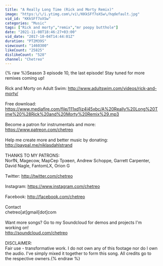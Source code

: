 ```yaml
---
title: "A Really Long Time (Rick and Morty Remix)"
image: "https:\/\/i.ytimg.com\/vi\/KKkSFf7oXSw\/hqdefault.jpg"
vid_id: "KKkSFf7oXSw"
categories: "Music"
tags: ["Rick and morty","remix","mr poopy butthole"]
date: "2021-11-08T18:46:27+03:00"
vid_date: "2017-10-04T14:44:01Z"
duration: "PT2M39S"
viewcount: "1460300"
likeCount: "25825"
dislikeCount: "528"
channel: "Chetreo"
---
```

{% raw %}Season 3 episode 10, the last episode! Stay tuned for more remixes coming up! <br /><br />Rick and Morty on Adult Swim: <a rel="nofollow" target="blank" href="http://www.adultswim.com/videos/rick-and-morty/">http://www.adultswim.com/videos/rick-and-morty/</a><br /><br />Free download: <a rel="nofollow" target="blank" href="https://www.mediafire.com/file/111xd1jz4l45xbc/A%20Really%20Long%20Time%20%28Rick%20and%20Morty%20Remix%29.mp3">https://www.mediafire.com/file/111xd1jz4l45xbc/A%20Really%20Long%20Time%20%28Rick%20and%20Morty%20Remix%29.mp3</a><br /><br />Become a patron for instrumentals and more: <a rel="nofollow" target="blank" href="https://www.patreon.com/chetreo">https://www.patreon.com/chetreo</a><br /><br />Help me create more and better music by donating: <a rel="nofollow" target="blank" href="http://paypal.me/niklasdahlstrand">http://paypal.me/niklasdahlstrand</a><br /><br />THANKS TO MY PATRONS:<br />NorfN, Magecow, МарСер Трэвел, Andrew Schoppe, Garrett Carpenter, David Nagle, FantomLX, Orion G<br /><br />Twitter: <a rel="nofollow" target="blank" href="http://twitter.com/chetreo">http://twitter.com/chetreo</a> <br /><br />Instagram: <a rel="nofollow" target="blank" href="https://www.instagram.com/chetreo">https://www.instagram.com/chetreo</a><br /><br />Facebook: <a rel="nofollow" target="blank" href="http://facebook.com/chetreo">http://facebook.com/chetreo</a><br /><br />Contact <br />chetreo[at]gmail[dot]com <br /><br />Want more songs? Go to my Soundcloud for demos and projects I'm working on! <br /><a rel="nofollow" target="blank" href="http://soundcloud.com/chetreo">http://soundcloud.com/chetreo</a><br /><br />DISCLAIMER:<br />Fair use - transformative work. I do not own any of this footage nor do I own the audio. I've simply mixed it together to form this song. All credits go to the respective owners.{% endraw %}
